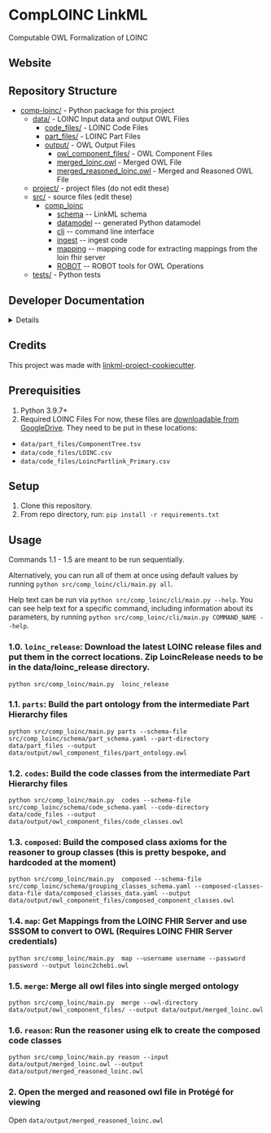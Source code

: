 # CompLOINC LinkML

Computable OWL Formalization of LOINC

## Website


## Repository Structure
* [comp-loinc/](comp-loinc/) - Python package for this project
  * [data/](data/) - LOINC Input data and output OWL Files
    * [code_files/](data/code_files) - LOINC Code Files
    * [part_files/](data/part_files) - LOINC Part Files
    * [output/](data/output) - OWL Output Files
      * [owl_component_files/](data/output/owl_component_files) - OWL Component Files
      * [merged_loinc.owl](data/output/merged_loinc.owl) - Merged OWL File
      * [merged_reasoned_loinc.owl](data/output/merged_reasoned_loinc.owl) - Merged and Reasoned OWL File
  * [project/](project/) - project files (do not edit these)
  * [src/](src/) - source files (edit these)
    * [comp_loinc](src/comp_loinc)
      * [schema](src/comp_loinc/schema) -- LinkML schema
      * [datamodel](src/comp_loinc/datamodel) -- generated Python datamodel
      * [cli](src/comp_loinc/cli) -- command line interface
      * [ingest](src/comp_loinc/ingest) -- ingest code
      * [mapping](src/comp_loinc/mapping) -- mapping code for extracting mappings from the loin fhir server
      * [ROBOT](src/comp_loinc/ROBOT) -- ROBOT tools for OWL Operations
  * [tests/](tests/) - Python tests

## Developer Documentation

<details>
Use the `make` command to generate project artefacts:

* `make all`: make everything
* `make deploy`: deploys site
</details>

## Credits

This project was made with
[linkml-project-cookiecutter](https://github.com/linkml/linkml-project-cookiecutter).





## Prerequisities
1. Python 3.9.7+
2. Required LOINC Files
For now, these files are [downloadable from GoogleDrive](https://drive.google.com/drive/u/0/folders/1SjDFYs1ocbpovGlAZDKuRVcTDoNztHOc). They need to be put in these locations:
- `data/part_files/ComponentTree.tsv`
- `data/code_files/LOINC.csv`
- `data/code_files/LoincPartlink_Primary.csv`


## Setup
1. Clone this repository.
2. From repo directory, run: `pip install -r requirements.txt`

## Usage
Commands 1.1 - 1.5 are meant to be run sequentially.

Alternatively, you can run all of them at once using default values by running `python src/comp_loinc/cli/main.py all`.

Help text can be run via `python src/comp_loinc/cli/main.py --help`. You can see help text for a specific command, including 
information about its parameters, by running `python src/comp_loinc/cli/main.py COMMAND_NAME --help`.

### 1.0. `loinc_release`: Download the latest LOINC release files and put them in the correct locations. Zip LoincRelease needs to be in the data/loinc_release directory.
`python src/comp_loinc/main.py  loinc_release`

### 1.1. `parts`: Build the part ontology from the intermediate Part Hierarchy files
`python src/comp_loinc/main.py parts --schema-file src/comp_loinc/schema/part_schema.yaml --part-directory data/part_files --output data/output/owl_component_files/part_ontology.owl`

### 1.2. `codes`: Build the code classes from the intermediate Part Hierarchy files
`python src/comp_loinc/main.py  codes --schema-file src/comp_loinc/schema/code_schema.yaml --code-directory data/code_files --output data/output/owl_component_files/code_classes.owl`

### 1.3. `composed`: Build the composed class axioms for the reasoner to group classes (this is pretty bespoke, and hardcoded at the moment)
`python src/comp_loinc/main.py  composed --schema-file src/comp_loinc/schema/grouping_classes_schema.yaml --composed-classes-data-file data/composed_classes_data.yaml --output data/output/owl_component_files/composed_component_classes.owl`

### 1.4. `map`: Get Mappings from the LOINC FHIR Server and use SSSOM to convert to OWL (Requires LOINC FHIR Server credentials)
`python src/comp_loinc/main.py  map --username username --password password --output loinc2chebi.owl`

### 1.5. `merge`: Merge all owl files into single merged ontology
`python src/comp_loinc/main.py  merge --owl-directory data/output/owl_component_files/ --output data/output/merged_loinc.owl`

### 1.6. `reason`: Run the reasoner using elk to create the composed code classes
`python src/comp_loinc/main.py reason --input data/output/merged_loinc.owl --output data/output/merged_reasoned_loinc.owl`

### 2. Open the merged and reasoned owl file in Protégé for viewing
Open `data/output/merged_reasoned_loinc.owl`
